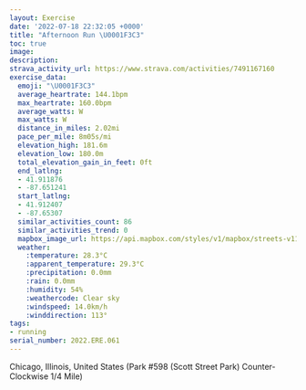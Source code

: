 ```yaml
---
layout: Exercise
date: '2022-07-18 22:32:05 +0000'
title: "Afternoon Run \U0001F3C3"
toc: true
image:
description:
strava_activity_url: https://www.strava.com/activities/7491167160
exercise_data:
  emoji: "\U0001F3C3"
  average_heartrate: 144.1bpm
  max_heartrate: 160.0bpm
  average_watts: W
  max_watts: W
  distance_in_miles: 2.02mi
  pace_per_mile: 8m05s/mi
  elevation_high: 181.6m
  elevation_low: 180.0m
  total_elevation_gain_in_feet: 0ft
  end_latlng:
  - 41.911876
  - -87.651241
  start_latlng:
  - 41.912407
  - -87.65307
  similar_activities_count: 86
  similar_activities_trend: 0
  mapbox_image_url: https://api.mapbox.com/styles/v1/mapbox/streets-v11/static/path-5+787af2-1.0(o_y~Ftv~uOr%40%40PCd%40BFAJODSCo%40GSJmA%40yBCi%40DeAAOO%5BCYPEVm%40bAyAh%40%7D%40AaAIa%40BQ%40a%40LKDM%3FuB%60%40UCu%40Eu%40BKA_B%3F%7B%40ES%40q%40CiA%40y%40CYCcCBi%40Ce%40Bw%40EO%40%5DJe%40LGNMx%40SJ%40PADFHr%40DpETd%40LLRAFCPBl%40%3FZONQNa%40Ak%40%40YCOCsAGUUYKEq%40CO%3Fg%40F%5BZGPAd%40Fr%40GXDnAR%60%40NHHJLED%40%5CAPCZK%5CWLi%40AmCAWEMMQ%5BOi%40%3Fm%40Ea%40LELIt%40B%5CEPDXAh%40DRCVFV%5E%60%40bA%40j%40QNMLe%40BuAEsAGWU_%40_%40EmAHIBMRGHIPAPBl%40Ct%40FbAJb%40%5CVL%3Fv%40Kl%40YJMDU%40QCWHg%40GwAEWEKYSOEq%40GgA%40e%40UO%3FOEMFONAJULYTAx%40Bf%40Ch%40Ft%40GVIDAHCz%40JbACFLZ%3Fj%40ANBnA%3FlBDvAAZD%7C%40FTk%40rA%40rBEPI%5CSNKXM~%40%3FPMLAVEHULGXYHc%40tB%3Fj%40),pin-s-s+e5b22e(-87.65307,41.9124),pin-s-f+89ae00(-87.65125000000002,41.91187000000002)/auto/800x800?access_token=pk.eyJ1Ijoiam9zaGJlY2ttYW4iLCJhIjoiY205eWR2aDd1MWZ6djJrbXc4a3M0bWZleiJ9.XiG9OWkNcZk2QzjJbxLB4A
  weather:
    :temperature: 28.3°C
    :apparent_temperature: 29.3°C
    :precipitation: 0.0mm
    :rain: 0.0mm
    :humidity: 54%
    :weathercode: Clear sky
    :windspeed: 14.0km/h
    :winddirection: 113°
tags:
- running
serial_number: 2022.ERE.061
---
```

Chicago, Illinois, United States (Park #598 (Scott Street Park) Counter-Clockwise 1/4 Mile)

